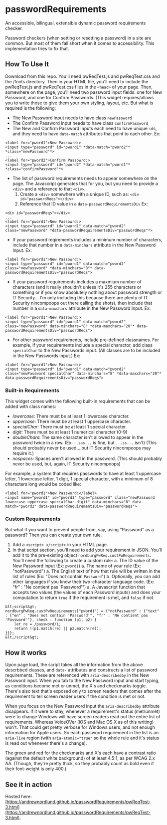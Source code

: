 # passwordRequirements
An accessible, bilingual, extensible dynamic password requirements checker.

Password checkers (when setting or resetting a password) in a site are common.  But most of them fall short when it comes to accessibility.  This implementation tries to fix that.

## How To Use It
Download from this repo.  You'll need pwReqTest.js and pwReqTest.css and the /fonts directory.  Then in your HTML file, you'll need to include the pwReqTest.js and pwReqTest.css files in the `<head>` of your page.  Then, somewhere on the page, you'll need two password input fields: one for New Password, and one for Confirm Passwords.  (This widget requires/allows you to write those to give them your own styling, layout, etc.  But what is required is the following:
* The New Password input needs to have class `newPassword`
* The Confirm Password input needs to have class `confirmPassword`
* The New and Confirm Password inputs each need to have unique `id`s, and they need to have `data-match` attributes that point to each other.  Ex:
```
<label for="pword1">New Passowrd:>
<input type="password" id="pword1" *data-match="pword2"* *class="newPassword"*>
...
<label for="pword2">Confirm Passowrd:>
<input type="password" id="pword2" *data-match="pword1"* *class="confirmPassword"*>
```
* The list of password requirements needs to appear somewhere on the page.  The Javascript generates that for you, but you need to provide a `<div>` and a reference to that `<div>`.
	1. Create a `<div>` somewhere with a unique ID, such as: `<div id="passwordReqs"></div>`
	1. Reference that ID value in a `data-passwordRequirementsDiv`
Ex:
```
<div id="passwordReqs"></div>
...
<label for="pword1">New Passowrd:>
<input type="password" id="pword1" data-match="pword2" class="newPassword" *data-passwordRequirementsDiv="passwordReqs"*>
```

* If your password reqirements includes a minimum number of characters, include that number in a `data-minchars` attribute in the New Password Input.  Ex:
```
<label for="pword1">New Passowrd:>
<input type="password" id="pword1" data-match="pword2" class="newPassword" *data-minchars="8"* data-passwordRequirementsDiv="passwordReqs">
```
* If your password requirements includes a maxmium number of characters (and it really shouldn't unless it's 255 characters or something or if you know absolutely nothing about password strength or IT Security....I'm only including this because there are plenty of IT Security nincompoops out there calling the shots), then include that number in a `data-maxchars` attribute in the New Password Input.  Ex:
```
<label for="pword1">New Passowrd:>
<input type="password" id="pword1" data-match="pword2" class="newPassword" data-minchars="8" *data-maxchars="20"* data-passwordRequirementsDiv="passwordReqs">
```
* For other password requirements, include pre-defined classnames.  For example, if your requirements include a special charactor, add class `specialChar` to the New Passwords input.  (All classes are to be included in the New Passwords input.)  Ex:
```
<label for="pword1">New Passowrd:>
<input type="password" id="pword1" data-match="pword2" class="newPassword specialChar" data-minchars="8" *data-maxchars="20"* data-passwordRequirementsDiv="passwordReqs">
```
### Built-in Requirements
This widget comes with the following built-in requirements that can be added with class names:
* *lowercase*: There must be at least 1 lowercase character.
* *uppercase*: There must be at least 1 uppercase character.
* *specialChar*: There must be at least 1 special character.
* *digit*: There must be at least 1 numerical character (0-9)
* *doubleChars*: The same character isn't allowed to appear in the password twice in a row.  (Ex: `..sas...` is fine, but `...ss...` isn't)  (This should probably never be used....but IT Security nincompoops may require it.)
* *nospaces*: Spaces aren't allowed in the password. (This should probably never be used, but, again, IT Security nincompoops)

For example, a system that requires passwords to have at least 1 uppercase letter, 1 lowercase letter, 1 digit, 1 special character, with a minimum of 8 characters long would be coded like:
```
<label for="pword1">New Password:</label>
<input name="pword1" id="pword1" type="password" class="newPassword lowercase uppercase specialChar digit" data-minchars="8" data-match="pword2" data-passwordRequirementsDiv="passwordReqs">
```

### Custom Requirements
But what if you want to prevent people from, say, using "Password" as a password?  Then you can create your own rule.
1. Add a `<script> </script>` in your HTML page.
1. In that script section, you'll need to add your requirement in JSON.  You'll add it to the pre-existing object `nordburgPwReq.custPwRequirements`.  You'll need the following to create a custom rule:
	a. The ID value of the New Password input  (Ex: `pword1`)
	a. The name of your rule  (Ex: "notPassword")
	a. The English text of how that rule will be written in the list of rules (Ex: "Does not contain `Password`")
	b. Optionally, you can add other languages if you know their two-character language code.  (Ex: "fr" : "Ne contient pas 'Password'")
	a. A Javascript function that accepts two values (the values of each Password inputs) and does your computation to return `true` if the requirement is met, and `false` if not.

```
&lt;script&gt;
nordburgPwReq.custPwRequirements["pword1"] = {"notPassword" : {"text" : {"en" : "Does not contain 'Password'", "fr" : "Ne contient pas 'Password'"}, check : function (p1, p2) {
	let re = /password/i;
	return !(p1.match(re) || p2.match(re));
}}};
&lt;/script&gt;
```

## How it works
Upon page load, the script takes all the information from the above descrbbed classes, and `data-` attributes and constructs a list of password requirements.  These are referenced with `aria-describedby` in the New Password input.  When you tab to the New Password input and start typing, as conditions become met or unmet, the X's and checkmarks toggle.  There's also text that's exposed only to screen readers that comes after the requirement to tell screen reader users if the condition is met or not.

When you focus on the New Password input the `aria-describedby` attribute disappears.  If it were to stay, whenever a requirement's status (met/unmet) were to change Windows will have screen readers read out the entire list of requirements. Whereas VoiceOVer (iOS and Mac OS X as of this writing) won't.   That could get pretty verbose for Windows users, and not enough information for Apple users.  So each password requirement in the list is an `aria-live` region (with `aria-atomic="true"` so the whole rule and it's status is read out whenever there's a change).

The green and red for the checkmarks and X's each have a contrast ratio (against the default white background) of at least 4.5:1, as per WCAG 2.x AA.  (Though, they're pretty thick, so they probably count as bold even if their font-weight is only 400.)


## See it in action
Hosted here: [https://andrewnordlund.github.io/passwordRequirements/pwReqTest-3.html](https://andrewnordlund.github.io/passwordRequirements/pwReqTest-3.html).
